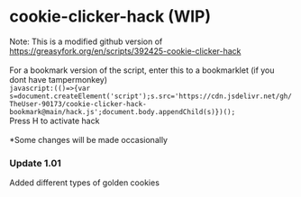 # cookie-clicker-hack (WIP)
Note: This is a modified github version of https://greasyfork.org/en/scripts/392425-cookie-clicker-hack<br>
<br>
For a bookmark version of the script, enter this to a bookmarklet (if you dont have tampermonkey)<br>
`javascript:(()=>{var s=document.createElement('script');s.src='https://cdn.jsdelivr.net/gh/TheUser-90173/cookie-clicker-hack-bookmark@main/hack.js';document.body.appendChild(s)})();`<br>
Press H to activate hack<br>
<br>
*Some changes will be made occasionally

### Update 1.01
Added different types of golden cookies
